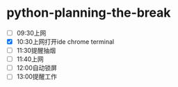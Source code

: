 # python-planning-the-break

- [ ] 09:30上网
- [x] 10:30上网打开ide chrome terminal
- [ ] 11:30提醒抽烟
- [ ] 11:40上网
- [ ] 12:00自动锁屏
- [ ] 13:00提醒工作
